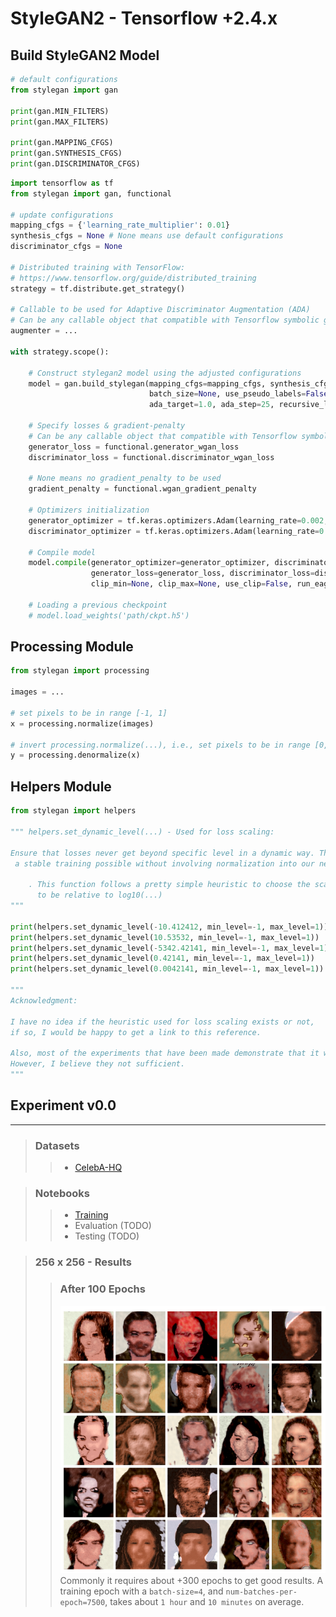 # StyleGAN2 - Tensorflow +2.4.x

## Build StyleGAN2 Model

```python
# default configurations
from stylegan import gan

print(gan.MIN_FILTERS)
print(gan.MAX_FILTERS)

print(gan.MAPPING_CFGS)
print(gan.SYNTHESIS_CFGS)
print(gan.DISCRIMINATOR_CFGS)
```

```python
import tensorflow as tf
from stylegan import gan, functional

# update configurations
mapping_cfgs = {'learning_rate_multiplier': 0.01}
synthesis_cfgs = None # None means use default configurations
discriminator_cfgs = None

# Distributed training with TensorFlow: 
# https://www.tensorflow.org/guide/distributed_training
strategy = tf.distribute.get_strategy()

# Callable to be used for Adaptive Discriminator Augmentation (ADA)
# Can be any callable object that compatible with Tensorflow symbolic graph execution
augmenter = ...

with strategy.scope():
    
    # Construct stylegan2 model using the adjusted configurations
    model = gan.build_stylegan(mapping_cfgs=mapping_cfgs, synthesis_cfgs=synthesis_cfgs, discriminator_cfgs=discriminator_cfgs, 
                               batch_size=None, use_pseudo_labels=False, augmenter=augmenter, 
                               ada_target=1.0, ada_step=25, recursive_lookup=True)
    
    # Specify losses & gradient-penalty
    # Can be any callable object that compatible with Tensorflow symbolic graph execution
    generator_loss = functional.generator_wgan_loss
    discriminator_loss = functional.discriminator_wgan_loss
    
    # None means no gradient_penalty to be used
    gradient_penalty = functional.wgan_gradient_penalty 
    
    # Optimizers initialization
    generator_optimizer = tf.keras.optimizers.Adam(learning_rate=0.002, beta_1=0.0, beta_2=0.99, epsilon=1e-8)
    discriminator_optimizer = tf.keras.optimizers.Adam(learning_rate=0.002, beta_1=0.0, beta_2=0.99, epsilon=1e-8)
    
    # Compile model
    model.compile(generator_optimizer=generator_optimizer, discriminator_optimizer=discriminator_optimizer,
                  generator_loss=generator_loss, discriminator_loss=discriminator_loss, gradient_penalty=gradient_penalty, 
                  clip_min=None, clip_max=None, use_clip=False, run_eagerly=False)
    
    # Loading a previous checkpoint
    # model.load_weights('path/ckpt.h5')
```

## Processing Module

```python
from stylegan import processing

images = ...

# set pixels to be in range [-1, 1]
x = processing.normalize(images)

# invert processing.normalize(...), i.e., set pixels to be in range [0, 255] 
y = processing.denormalize(x)
```

## Helpers Module
```python
from stylegan import helpers

""" helpers.set_dynamic_level(...) - Used for loss scaling:

Ensure that losses never get beyond specific level in a dynamic way. This makes
 a stable training possible without involving normalization into our network. 
    
    . This function follows a pretty simple heuristic to choose the scaling value 
      to be relative to log10(...)
"""

print(helpers.set_dynamic_level(-10.412412, min_level=-1, max_level=1))
print(helpers.set_dynamic_level(10.53532, min_level=-1, max_level=1))
print(helpers.set_dynamic_level(-5342.42141, min_level=-1, max_level=1))
print(helpers.set_dynamic_level(0.42141, min_level=-1, max_level=1))
print(helpers.set_dynamic_level(0.0042141, min_level=-1, max_level=1))

"""
Acknowledgment:

I have no idea if the heuristic used for loss scaling exists or not,
if so, I would be happy to get a link to this reference.
 
Also, most of the experiments that have been made demonstrate that it works fine. 
However, I believe they not sufficient.
"""
```

## Experiment v0.0 

-------

> ### Datasets
>>* [CelebA-HQ](https://drive.google.com/drive/folders/11Vz0fqHS2rXDb5pprgTjpD7S2BAJhi1P)

> ### Notebooks
>>* [Training](results/StyleGAN2-CelebA-HQ-[GPU-Training]-v0/notebooks/gpu-training.ipynb)
>>* Evaluation (TODO)
>>* Testing (TODO)

> ### 256 x 256 - Results
>> ### After 100 Epochs
>> ![Preprocessing](results/StyleGAN2-CelebA-HQ-[GPU-Training]-v0/images/epochs-100.png "Preprocessing Pipeline")
Commonly it requires about +300 epochs to get good results. 
A training epoch with a `batch-size=4`, and `num-batches-per-epoch=7500`, takes about `1 hour` and `10 minutes` on average.